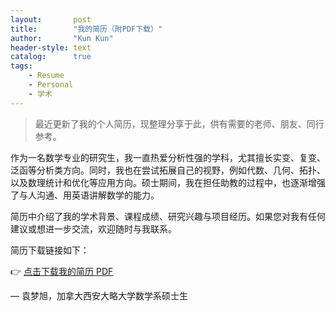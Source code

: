 ```yaml
---
layout:       post
title:        "我的简历（附PDF下载）"
author:       "Kun Kun"
header-style: text
catalog:      true
tags:
    - Resume
    - Personal
    - 学术
---
```


> 最近更新了我的个人简历，现整理分享于此，供有需要的老师、朋友、同行参考。

作为一名数学专业的研究生，我一直热爱分析性强的学科，尤其擅长实变、复变、泛函等分析类方向。同时，我也在尝试拓展自己的视野，例如代数、几何、拓扑、以及数理统计和优化等应用方向。硕士期间，我在担任助教的过程中，也逐渐增强了与人沟通、用英语讲解数学的能力。

简历中介绍了我的学术背景、课程成绩、研究兴趣与项目经历。如果您对我有任何建议或想进一步交流，欢迎随时与我联系。

简历下载链接如下：

👉 [点击下载我的简历 PDF](https://drive.google.com/file/d/1cj3jsD-D4o7IjwTzOBJ4dABGSY3ldH0h/view?usp=drive_link)

— 袁梦旭，加拿大西安大略大学数学系硕士生
